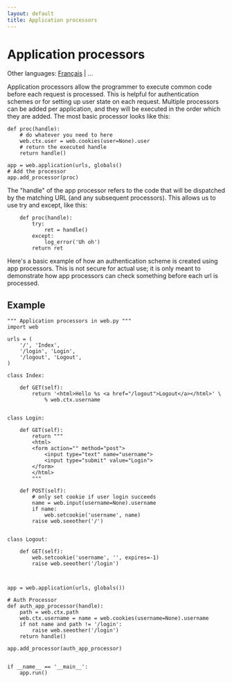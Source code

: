 ```yaml
---
layout: default
title: Application processors
---
```


# Application processors

Other languages: [Français](/app_processors/fr) | ...

Application processors allow the programmer to execute common code before each request is processed.  This is helpful for authentication schemes or for setting up user state on each request.  Multiple processors can be added per application, and they will be executed in the order which they are added.  The most basic processor looks like this:

    def proc(handle):
        # do whatever you need to here
        web.ctx.user = web.cookies(user=None).user
        # return the executed handle
        return handle()
    
    app = web.application(urls, globals()
    # Add the processor
    app.add_processor(proc)

The "handle" of the app processor refers to the code that will be dispatched by the matching URL (and any subsequent processors).  This allows us to use try and except, like this:

        def proc(handle):
            try:
                ret = handle()
            except:
                log_error('Uh oh')
            return ret

Here's a basic example of how an authentication scheme is created using app processors.  This is not secure for actual use; it is only meant to demonstrate how app processors can check something before each url is processed.

## Example

    """ Application processors in web.py """
    import web
    
    urls = (
        '/', 'Index',
        '/login', 'Login',
        '/logout', 'Logout',
    )
    
    class Index:
    
        def GET(self):
            return '<html>Hello %s <a href="/logout">Logout</a></html>' \
                % web.ctx.username
    
    
    class Login:
        
        def GET(self):
            return """
            <html>
            <form action="" method="post">
                <input type="text" name="username">
                <input type="submit" value="Login">
            </form>
            </html>
            """
    
        def POST(self):
            # only set cookie if user login succeeds
            name = web.input(username=None).username
            if name:
                web.setcookie('username', name)
            raise web.seeother('/')
    
    
    class Logout:
        
        def GET(self):
            web.setcookie('username', '', expires=-1)
            raise web.seeother('/login')
        
    
    
    app = web.application(urls, globals())
    
    # Auth Processor
    def auth_app_processor(handle):
        path = web.ctx.path
        web.ctx.username = name = web.cookies(username=None).username
        if not name and path != '/login':
            raise web.seeother('/login')
        return handle()
    
    app.add_processor(auth_app_processor)
    
    
    if __name__ == '__main__':
        app.run()